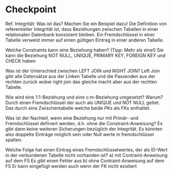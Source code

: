 # Checkpoint
Ref. Integrität: Was ist das? Machen Sie ein Beispiel dazu!
Die Definition von referentieller Integrität ist, dass Beziehungen zwischen Tabellen in einer relationalen Datenbank konsistent bleiben. 
Ein Fremdschlüssel in einer Tabelle verweist immer auf einen gültigen Eintrag in einer anderen Tabelle.

Welche Constraints kann eine Beziehung haben? (Tipp: Mehr als eine!)
Sie kann die Beziehung NOT NULL, UNIQUE, PRIMARY KEY, FOREIGN KEY und CHECK haben

Was ist der Unterschied zwischen LEFT JOIN und RIGHT JOIN?
Left Join gibt alle Datensätze aus der Linken Tabelle und die Passenden aus der rechten zurück wobei right join das gleiche macht aber aus der rechten Tabelle.

Wie wird eine 1:1-Beziehung und eine c:m-Beziehung umgesetzt? Warum?
Durch einen Fremdschlüssel der auch als UNIQUE und NOT NULL geltet. Das durch eine Zwischentabelle welche beide PKs als FKs enthaltet.

Was ist der Nachteil, wenn eine Beziehung nur mit Primär- und Fremdschlüssel definiert werden, d.h. ohne die Constraint-Anweisung?
Es gibt dann keine weiteren Sicherungen bezüglich der Integrität. Es könnten also doppelte Einträge möglich sein oder Null werte in fremdschlüssel spalten.

Welche Folge hat einen Eintrag eines Fremdschlüsselwertes, der als ID-Wert in der verbundenen Tabelle nicht vorhanden ist?
a) mit Contraint-Anweisung auf dem FS
Es gibt einen Fehler aus 
b) ohne Contraint-Anweisung auf dem FS
Er kann eingefügt werden auch wenn der FK nicht existiert